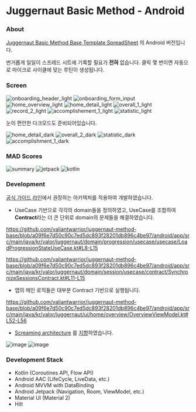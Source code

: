 # Juggernaut Basic Method - Android

### About

[Juggernaut Basic Method Base Template SpreadSheet](https://liftvault.com/programs/strength/juggernaut-method-base-template-spreadsheet/) 의 Android 버전입니다.

번거롭게 일일이 스프레드 시트에 기록할 필요가 **전혀** 없습니다. 클릭 몇 번이면 자동으로 마이크로 사이클에 맞는 루틴이 생성됩니다.

### Screen

![onboarding_header_light](https://user-images.githubusercontent.com/50101902/161043182-28fb7b48-74d9-468b-89c1-8c7b2963c4b7.png)
![onboarding_form_input](https://user-images.githubusercontent.com/50101902/161041979-6ba218c2-a92a-48d3-a1e7-8a360d25776d.png)
![home_overview_light](https://user-images.githubusercontent.com/50101902/161042092-975cd902-e65f-48d6-8fde-0a498b397e24.png)
![home_detail_light](https://user-images.githubusercontent.com/50101902/161042087-b84c0965-5286-4c1f-855b-8d99e0f3f5c6.png)
![overall_1_light](https://user-images.githubusercontent.com/50101902/161042343-fbb6b9be-4fa3-418e-a002-01739e94d70f.png)
![record_2_light](https://user-images.githubusercontent.com/50101902/161042516-f21fa0a8-d164-4b2c-a9fe-9f68704c66f1.png)
![accomplishement_1_light](https://user-images.githubusercontent.com/50101902/161042564-8ba4077d-05f4-4393-ae02-8ce17b7e52d8.png)
![statistic_light](https://user-images.githubusercontent.com/50101902/161042737-c67947fd-7836-4305-b51a-daafafed7125.png)

눈이 편안한 다크모드도 준비되어있습니다.

![home_detail_dark](https://user-images.githubusercontent.com/50101902/161044143-cfea6324-b300-4fd4-8795-db8b583c46b2.png)
![overall_2_dark](https://user-images.githubusercontent.com/50101902/161044158-dd34bd71-2529-4edb-abe7-2df98f61f639.png)
![statistic_dark](https://user-images.githubusercontent.com/50101902/161044174-00efe96b-d56b-431b-a7c3-7544d463012a.png)
![accomplishment_1_dark](https://user-images.githubusercontent.com/50101902/161044217-572be77f-f8cc-45a7-883c-4c159e66b176.png)

### MAD Scores

![summary](https://user-images.githubusercontent.com/50101902/161045296-4e84d7c0-683c-476d-9c74-05e46b1858c5.png)
![jetpack](https://user-images.githubusercontent.com/50101902/161045291-6b7c741b-1b53-48ba-96ec-ffc7eaf59f84.png)
![kotlin](https://user-images.githubusercontent.com/50101902/161045294-688e95f4-3f55-4228-ab71-f22ef5a92df0.png)

### Development

[공식 가이드 라인](https://developer.android.com/jetpack/guide)에서 권장하는 아키텍처를 적용하여 개발하였습니다.

- UseCase 기반으로 각각의 domain들을 정의하였고, UseCase를 조합하여 **Contract**라는 더 큰 단위로 domain의 문제들을 해결하였습니다.

https://github.com/valiantwarrior/juggernaut-method-base/blob/a09f6e7d50c90c7ed5dc893f28201db896c4be97/android/app/src/main/java/kr/valor/juggernaut/domain/progression/usecase/usecase/LoadProgressionStateUseCase.kt#L8-L15

https://github.com/valiantwarrior/juggernaut-method-base/blob/a09f6e7d50c90c7ed5dc893f28201db896c4be97/android/app/src/main/java/kr/valor/juggernaut/domain/session/usecase/contract/SynchronizeSessionsContract.kt#L11-L15


- 앱의 메인 로직들은 대부분 Contract 기반으로 실행됩니다.

https://github.com/valiantwarrior/juggernaut-method-base/blob/a09f6e7d50c90c7ed5dc893f28201db896c4be97/android/app/src/main/java/kr/valor/juggernaut/ui/home/overview/OverviewViewModel.kt#L52-L56

- [Screaming architecture](https://blog.cleancoder.com/uncle-bob/2011/09/30/Screaming-Architecture.html) 를 [지향](https://proandroiddev.com/why-you-need-use-cases-interactors-142e8a6fe576)하였습니다.

![image](https://user-images.githubusercontent.com/50101902/161050300-1ed5496f-dc34-4f1c-9daa-087123aa069a.png)
![image](https://user-images.githubusercontent.com/50101902/161049611-e7c63f2c-394b-4d89-8c40-d2fcee7b3157.png)


### Development Stack
- Kotlin (Coroutines API, Flow API)
- Android AAC (LifeCycle, LiveData, etc.) 
- Android MVVM with DataBinding
- Android Jetpack (Navigation, Room, ViewModel, etc.)
- Material UI (Material 2)
- Hilt
